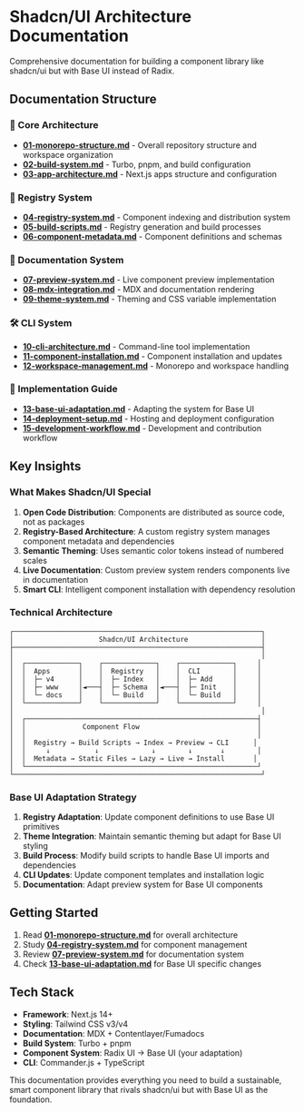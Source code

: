# Shadcn/UI Architecture Documentation

Comprehensive documentation for building a component library like shadcn/ui but with Base UI instead of Radix.

## Documentation Structure

### 📁 Core Architecture

- **[01-monorepo-structure.md](./01-monorepo-structure.md)** - Overall repository structure and workspace organization
- **[02-build-system.md](./02-build-system.md)** - Turbo, pnpm, and build configuration
- **[03-app-architecture.md](./03-app-architecture.md)** - Next.js apps structure and configuration

### 🔧 Registry System

- **[04-registry-system.md](./04-registry-system.md)** - Component indexing and distribution system
- **[05-build-scripts.md](./05-build-scripts.md)** - Registry generation and build processes
- **[06-component-metadata.md](./06-component-metadata.md)** - Component definitions and schemas

### 🎨 Documentation System

- **[07-preview-system.md](./07-preview-system.md)** - Live component preview implementation
- **[08-mdx-integration.md](./08-mdx-integration.md)** - MDX and documentation rendering
- **[09-theme-system.md](./09-theme-system.md)** - Theming and CSS variable implementation

### 🛠 CLI System

- **[10-cli-architecture.md](./10-cli-architecture.md)** - Command-line tool implementation
- **[11-component-installation.md](./11-component-installation.md)** - Component installation and updates
- **[12-workspace-management.md](./12-workspace-management.md)** - Monorepo and workspace handling

### 🚀 Implementation Guide

- **[13-base-ui-adaptation.md](./13-base-ui-adaptation.md)** - Adapting the system for Base UI
- **[14-deployment-setup.md](./14-deployment-setup.md)** - Hosting and deployment configuration
- **[15-development-workflow.md](./15-development-workflow.md)** - Development and contribution workflow

## Key Insights

### What Makes Shadcn/UI Special

1. **Open Code Distribution**: Components are distributed as source code, not as packages
2. **Registry-Based Architecture**: A custom registry system manages component metadata and dependencies
3. **Semantic Theming**: Uses semantic color tokens instead of numbered scales
4. **Live Documentation**: Custom preview system renders components live in documentation
5. **Smart CLI**: Intelligent component installation with dependency resolution

### Technical Architecture

```
┌─────────────────────────────────────────────────────────────┐
│                     Shadcn/UI Architecture                  │
├─────────────────────────────────────────────────────────────┤
│                                                             │
│  ┌─────────────┐    ┌─────────────┐    ┌─────────────┐     │
│  │  Apps       │    │  Registry   │    │  CLI        │     │
│  │  ├─ v4      │    │  ├─ Index   │    │  ├─ Add     │     │
│  │  ├─ www     │◄───┤  ├─ Schema  │◄───┤  ├─ Init    │     │
│  │  └─ docs    │    │  └─ Build   │    │  └─ Build   │     │
│  └─────────────┘    └─────────────┘    └─────────────┘     │
│                                                             │
│  ┌─────────────────────────────────────────────────────────┤
│  │              Component Flow                             │
│  │                                                         │
│  │  Registry → Build Scripts → Index → Preview → CLI      │
│  │     ↓           ↓             ↓        ↓       ↓        │
│  │  Metadata → Static Files → Lazy → Live → Install       │
│  └─────────────────────────────────────────────────────────┘
└─────────────────────────────────────────────────────────────┘
```

### Base UI Adaptation Strategy

1. **Registry Adaptation**: Update component definitions to use Base UI primitives
2. **Theme Integration**: Maintain semantic theming but adapt for Base UI styling
3. **Build Process**: Modify build scripts to handle Base UI imports and dependencies
4. **CLI Updates**: Update component templates and installation logic
5. **Documentation**: Adapt preview system for Base UI components

## Getting Started

1. Read **[01-monorepo-structure.md](./01-monorepo-structure.md)** for overall architecture
2. Study **[04-registry-system.md](./04-registry-system.md)** for component management
3. Review **[07-preview-system.md](./07-preview-system.md)** for documentation system
4. Check **[13-base-ui-adaptation.md](./13-base-ui-adaptation.md)** for Base UI specific changes

## Tech Stack

- **Framework**: Next.js 14+
- **Styling**: Tailwind CSS v3/v4
- **Documentation**: MDX + Contentlayer/Fumadocs
- **Build System**: Turbo + pnpm
- **Component System**: Radix UI → Base UI (your adaptation)
- **CLI**: Commander.js + TypeScript

This documentation provides everything you need to build a sustainable, smart component library that rivals shadcn/ui but with Base UI as the foundation.
